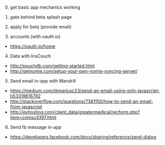 
0. get basic app mechanics working


1. gate behind beta splash page

2. apply for beta (provide email)

3. accounts (with oauth.io)
- https://oauth.io/home

4. Data with IrisCouch
- http://pouchdb.com/getting-started.html
- http://getnomie.com/setup-your-own-nomie-syncing-server/

5. Send email in-app with Mandrill
- https://medium.com/@mariusc23/send-an-email-using-only-javascript-b53319616782
- http://stackoverflow.com/questions/7381150/how-to-send-an-email-from-javascript
- http://eyhosting.com/client_data/greatermedical/recform.php?item=comsu3397.html

6. Send fb message in-app
- https://developers.facebook.com/docs/sharing/reference/send-dialog